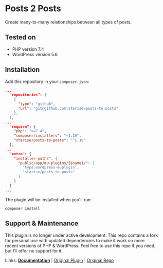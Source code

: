 # Posts 2 Posts

Create many-to-many relationships between all types of posts.

## Tested on

- PHP version 7.4
- WordPress version 5.6

## Installation

Add this repository in your `composer.json`:

```json
...
  "repositories": [
    {
      "type": "github",
      "url": "git@github.com:starise/posts-to-posts"
    },
  ],
...
  "require": {
    "php": ">=7.4",
    "composer/installers": "~1.10",
    "starise/posts-to-posts": "^1.10"
  },
...
  "extra": {
    "installer-paths": {
      "public/app/mu-plugins/{$name}/": [
        "type:wordpress-muplugin",
        "starise/posts-to-posts"
      ]
    }
  }
...
```

The plugin will be installed when you'll run:

```
composer install
```

## Support & Maintenance

This plugin is no longer under active development. This repo contains a fork for personal use with updated dependencies to make it work on more recent versions of PHP & WordPress. Feel free to use this repo if you need, but I'll offer no support for it.

Links: [**Documentation**](http://github.com/scribu/wp-posts-to-posts/wiki) | [Original Plugin](https://it.wordpress.org/plugins/posts-to-posts/) | [Original Repo](https://github.com/scribu/wp-posts-to-posts)
